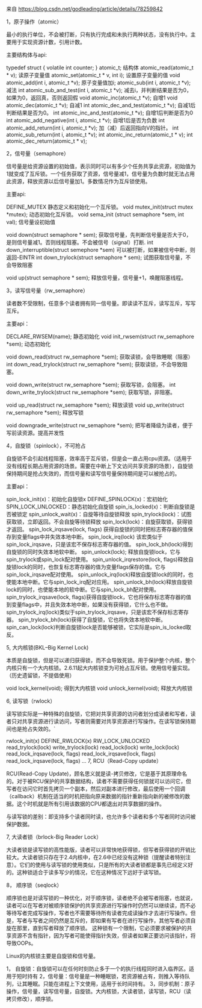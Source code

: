 来自 <https://blog.csdn.net/godleading/article/details/78259842> 

1，原子操作（atomic）

最小的执行单位，不会被打断，只有执行完成和未执行两种状态，没有执行中。主要用于实现资源计数，引用计数。

主要结构体与api:

typedef struct { volatile int counter; } atomic_t; 结构体
atomic_read(atomic_t * v); 读原子变量值
atomic_set(atomic_t * v, int i);  设置原子变量的值
void atomic_add(int i, atomic_t *v); 原子变量值加i;
atomic_sub(int i, atomic_t *v); 减法
int atomic_sub_and_test(int i, atomic_t *v);  减去i，并判断结果是否为0，如果为0，返回真，否则返回假
void atomic_inc(atomic_t *v); 自增1
void atomic_dec(atomic_t *v); 自减1
int atomic_dec_and_test(atomic_t *v); 自减1后判断结果是否为0。
int atomic_inc_and_test(atomic_t *v); 自增1后判断是否为0
int atomic_add_negative(int i, atomic_t *v); 自增1后是否为负数
int atomic_add_return(int i, atomic_t *v); 加（减）后返回指向V的指针。
int atomic_sub_return(int i, atomic_t *v);
int atomic_inc_return(atomic_t * v);
int atomic_dec_return(atomic_t * v);

2，信号量（semaphore）

信号量是给资源设置的初始值，表示同时可以有多少个任务共享此资源，初始值为1就变成了互斥锁。一个任务获取了资源，信号量减1，信号量为负数时就无法占用此资源，释放资源以后信号量加1。多数情况作为互斥锁使用。

主要api:

DEFINE_MUTEX  静态定义和初始化一个互斥锁。
void mutex_init(struct mutex *mutex);  动态初始化互斥锁。
void sema_init (struct semaphore *sem, int val);  信号量设初始值

void down(struct semaphore * sem); 获取信号量，先判断信号量是否大于0，是则信号量减1。否则线程阻塞。不会被信号（signal）打断.
int down_interruptible(struct semephore *sem) 可以被打断，如果被信号中断，则返回-EINTR
int down_trylock(struct semaphore * sem); 试图获取信号量，不会导致阻塞

void up(struct semaphore * sem); 释放信号量，信号量+1，唤醒阻塞线程。


3，读写信号量（rw_semaphore）

读者数不受限制，任意多个读者拥有同一信号量。即读读不互斥，读写互斥，写写互斥。

主要api：

DECLARE_RWSEM(name); 静态初始化
void init_rwsem(struct rw_semaphore *sem); 动态初始化

void down_read(struct rw_semaphore *sem); 获取读锁，会导致睡眠（阻塞）
int down_read_trylock(struct rw_semaphore *sem); 获取读锁，不会导致阻塞。

void down_write(struct rw_semaphore *sem); 获取写锁，会阻塞。
int down_write_trylock(struct rw_semaphore *sem); 获取写锁，非阻塞。

void up_read(struct rw_semaphore *sem); 释放读锁
void up_write(struct rw_semaphore *sem); 释放写锁

void downgrade_write(struct rw_semaphore *sem); 把写者降级为读者，便于写前读资源。提高并发性


4，自旋锁（spinlock），不可抢占

自旋锁不会引起线程阻塞，效率高于互斥锁，但是会一直占用cpu资源。（适用于没有线程长期占用资源的场景。需要在中断上下文访问共享资源的场景），自旋锁保持期间是抢占失效的，而信号量和读写信号量保持期间是可以被抢占的。

主要api：

spin_lock_init(x)：初始化自旋锁x
DEFINE_SPINLOCK(x)：宏初始化
SPIN_LOCK_UNLOCKED：静态初始化自旋锁
spin_is_locked(x)：判断自旋锁是否被锁定
spin_unlock_wait(x)：自旋等待自旋锁释放
spin_trylock(lock)：试图获取锁，立即返回。不会自旋等待锁释放
spin_lock(lock)：自旋获取锁，获得锁才返回。
spin_lock_irqsave(lock, flags) 获得自旋锁的同时把标志寄存器的值保存到变量flags中并失效本地中断。
spin_lock_irq(lock) 该宏类似于spin_lock_irqsave，只是该宏不保存标志寄存器的值。
spin_lock_bh(lock)得到自旋锁的同时失效本地软中断。
spin_unlock(lock); 释放自旋锁lock，它与spin_trylock或spin_lock配对使用。
spin_unlock_irqrestore(lock, flags)释放自旋锁lock的同时，也恢复标志寄存器的值为变量flags保存的值。它与spin_lock_irqsave配对使用。
spin_unlock_irq(lock)释放自旋锁lock的同时，也使能本地中断。它与spin_lock_irq配对应用。
spin_unlock_bh(lock)释放自旋锁lock的同时，也使能本地的软中断。它与spin_lock_bh配对使用。
spin_trylock_irqsave(lock, flags)获得自旋锁lock，它也将保存标志寄存器的值到变量flags中，并且失效本地中断，如果没有获得锁，它什么也不做。
spin_trylock_irq(lock)类似于spin_trylock_irqsave，只是该宏不保存标志寄存器。
spin_trylock_bh(lock)获得了自旋锁，它也将失效本地软中断。
spin_can_lock(lock)判断自旋锁lock是否能够被锁，它实际是spin_is_locked取反。


5, 大内核锁(BKL–Big Kernel Lock)

本质是自旋锁，但是可以递归获得锁，而不会导致死锁。用于保护整个内核，整个内核只有一个大内核锁。2.6.11起大内核锁变为可抢占互斥锁。使用信号量实现。（历史遗留锁，不提倡使用）

void lock_kernel(void); 得到大内核锁
void unlock_kernel(void); 释放大内核锁


6, 读写锁（rwlock）

读写锁实际是一种特殊的自旋锁，它把对共享资源的访问者划分成读者和写者，读者只对共享资源进行读访问，写者则需要对共享资源进行写操作。在读写锁保持期间也是抢占失效的。`

rwlock_init(x)
DEFINE_RWLOCK(x)
RW_LOCK_UNLOCKED
read_trylock(lock)
write_trylock(lock)
read_lock(lock)
write_lock(lock)
read_lock_irqsave(lock, flags)
read_lock_irqsave(lock, flags)
read_lock_irqsave(lock, flags)
…
7, RCU（Read-Copy update）

RCU(Read-Copy Update)，顾名思义就是读-拷贝修改，它是基于其原理命名的。对于被RCU保护的共享数据结构，读者不需要获得任何锁就可以访问它，但写者在访问它时首先拷贝一个副本，然后对副本进行修改，最后使用一个回调（callback）机制在适当的时机把指向原来数据的指针重新指向新的被修改的数据。这个时机就是所有引用该数据的CPU都退出对共享数据的操作。

与读写锁的差别：即支持多个读者同时读，也允许多个读者和多个写者同时访问被保护数据。

7, 大读者锁（brlock-Big Reader Lock）

大读者锁是读写锁的高性能版，读者可以非常快地获得锁，但写者获得锁的开销比较大。大读者锁只存在于2.4内核中，在2.6中已经没有这种锁（提醒读者特别注意）。它们的使用与读写锁的使用类似，只是所有的大读者锁都是事先已经定义好的。这种锁适合于读多写少的情况，它在这种情况下远好于读写锁。

8， 顺序锁（seqlock）

顺序锁也是对读写锁的一种优化，对于顺序锁，读者绝不会被写者阻塞，也就说，读者可以在写者对被顺序锁保护的共享资源进行写操作时仍然可以继续读，而不必等待写者完成写操作，写者也不需要等待所有读者完成读操作才去进行写操作。但是，写者与写者之间仍然是互斥的，即如果有写者在进行写操作，其他写者必须自旋在那里，直到写者释放了顺序锁。
这种锁有一个限制，它必须要求被保护的共享资源不含有指针，因为写者可能使得指针失效，但读者如果正要访问该指针，将导致OOPs。


Linux的内核锁主要是自旋锁和信号量。

1， 自旋锁：自旋锁可以在任何时刻防止多于一个的执行线程同时进入临界区。适用于短时持有
2，信号量：信号量是一种睡眠锁，若资源被占有，则推入等待队列，让其睡眠。只能在进程上下文使用，适用于长时间持有。
3，同步机制：原子操作，信号量，读写信号量，自旋锁。大内核锁，大读者锁，读写锁，RCU（读拷贝修改），顺序锁。

